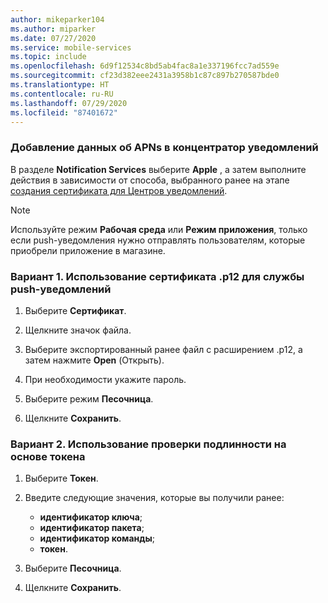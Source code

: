 ```yaml
---
author: mikeparker104
ms.author: miparker
ms.date: 07/27/2020
ms.service: mobile-services
ms.topic: include
ms.openlocfilehash: 6d9f12534c8bd5ab4fac8a1e337196fcc7ad559e
ms.sourcegitcommit: cf23d382eee2431a3958b1c87c897b270587bde0
ms.translationtype: HT
ms.contentlocale: ru-RU
ms.lasthandoff: 07/29/2020
ms.locfileid: "87401672"
---
```

### <a name="configure-your-notification-hub-with-apns-information"></a>Добавление данных об APNs в концентратор уведомлений

В разделе **Notification Services** выберите **Apple** , а затем выполните действия в зависимости от способа, выбранного ранее на этапе [создания сертификата для Центров уведомлений](#creating-a-certificate-for-notification-hubs).  

> [!NOTE]
> Используйте режим **Рабочая среда** или **Режим приложения**, только если push-уведомления нужно отправлять пользователям, которые приобрели приложение в магазине.

### <a name="option-1-using-a-p12-push-certificate"></a>Вариант 1. Использование сертификата .p12 для службы push-уведомлений

1. Выберите **Сертификат**.

1. Щелкните значок файла.

1. Выберите экспортированный ранее файл с расширением .p12, а затем нажмите **Open** (Открыть).

1. При необходимости укажите пароль.

1. Выберите режим **Песочница**.

1. Щелкните **Сохранить**.

### <a name="option-2-using-token-based-authentication"></a>Вариант 2. Использование проверки подлинности на основе токена

1. Выберите **Токен**.
1. Введите следующие значения, которые вы получили ранее:

    - **идентификатор ключа**;
    - **идентификатор пакета**;
    - **идентификатор команды**;
    - **токен**.

1. Выберите **Песочница**.
1. Щелкните **Сохранить**.
